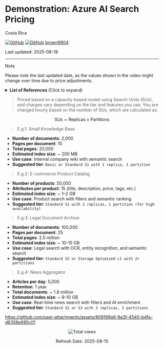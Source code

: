 # Demonstration: Azure AI Search Pricing 

Costa Rica

[![GitHub](https://badgen.net/badge/icon/github?icon=github&label)](https://github.com) 
[![GitHub](https://img.shields.io/badge/--181717?logo=github&logoColor=ffffff)](https://github.com/)
[brown9804](https://github.com/brown9804)

Last updated: 2025-08-18

----------

> [!NOTE]
> Please note the last updated date, as the values shown in the video might change over time due to price adjustments.

<details>
<summary><b>List of References </b> (Click to expand)</summary>

- [Azure Pricing Calculator](https://azure.microsoft.com/en-us/pricing/calculator/)
- [Azure AI Search pricing](https://azure.microsoft.com/en-us/pricing/details/search/?msockid=38ec3806873362243e122ce086486339)

</details>

> Priced based on a capacity-based model using Search Units (SUs), and charges vary depending on the tier and features you use. You are charged hourly based on the number of SUs, which are calculated as:

   $$
   \text{SUs} = \text{Replicas} \times \text{Partitions}
   $$

> E.g.1: Small Knowledge Base

- **Number of documents**: 2,000  
- **Pages per document**: 10  
- **Total pages**: 20,000  
- **Estimated index size**: ~ 200 MB  
- **Use case**: Internal company wiki with semantic search  
- **Suggested tier**: `Basic or Standard S1 with 1 replica, 1 partition`

> E.g.2: E-commerce Product Catalog

- **Number of products**: 50,000  
- **Attributes per product**: 15 (title, description, price, tags, etc.)  
- **Estimated index size**: ~ 1–2 GB  
- **Use case**: Product search with filters and semantic ranking  
- **Suggested tier**: `Standard S1 with 2 replicas, 1 partition (for high availability)`  

> E.g.3: Legal Document Archive

- **Number of documents**: 100,000  
- **Pages per document**: 25  
- **Total pages**: 2.5 million  
- **Estimated index size**: ~ 10–15 GB  
- **Use case**: Legal search with OCR, entity recognition, and semantic search  
- **Suggested tier**: `Standard S2 or Storage Optimized L1 with 2+ partitions`  

> E.g.4: News Aggregator

- **Articles per day**: 5,000  
- **Retention**: 1 year  
- **Total documents**: ~ 1.8 million  
- **Estimated index size**: ~ 8–10 GB  
- **Use case**: Real-time news search with filters and AI enrichment  
- **Suggested tier**: `Standard S2 or S3 with 3 replicas, 2 partitions`

<https://github.com/user-attachments/assets/809199a9-8a3f-4540-b4fa-d6358e685c01>

<!-- START BADGE -->
<div align="center">
  <img src="https://img.shields.io/badge/Total%20views-1344-limegreen" alt="Total views">
  <p>Refresh Date: 2025-08-15</p>
</div>
<!-- END BADGE -->
